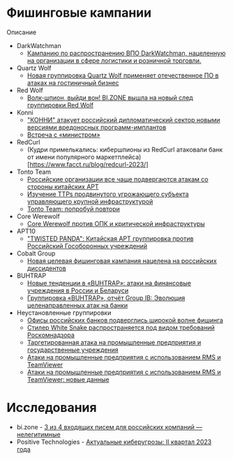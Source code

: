 # Фишинговые кампании
Описание
- DarkWatchman
  * [Кампанию по распространению ВПО DarkWatchman, нацеленную на организации в сфере логистики и розничной торговли.](https://t.me/bizone_channel/917)
- Quartz Wolf
  * [Новая группировка Quartz Wolf применяет отечественное ПО в атаках на гостиничный бизнес
](https://bi.zone/expertise/blog/novaya-gruppirovka-quartz-wolf-primenyaet-otechestvennoe-po-v-atakakh-na-gostinichnyy-biznes/?utm_source=telegram&utm_medium=messenger&utm_campaign=novaya-gruppirovka-quartz-wolf-primenyaet-otechestvennoe-po-v-atakakh-na-gostinichnyy-biznes&utm_content=19.07.2023&utm_term=bi.zone)
- Red Wolf
  * [Волк-шпион, выйди вон! BI.ZONE вышла на новый след группировки Red Wolf
](https://habr.com/ru/companies/bizone/articles/743908/)
- Konni
  * ["КОННИ" атакует российский дипломатический сектор новыми версиями вредоносных программ-имплантов](https://github.com/Jarenierinili/Task/blob/main/Konni_targeting_Russian_diplomatic_sector.pdf)
  * [Встреча с «министром»](https://www.fortinet.com/blog/threat-research/konni-rat-phishing-email-deploying-malware)
- RedCurl
  * (Кудри примелькались: кибершпионы из RedCurl атаковали банк от имени популярного маркетплейса)[https://www.facct.ru/blog/redcurl-2023/]
- Tonto Team
  * [Российские организации все чаще подвергаются атакам со стороны китайских APT](https://www.sentinelone.com/labs/targets-of-interest-russian-organizations-increasingly-under-attack-by-chinese-apts/)
  * [Изучение TTPs продвинутого угрожающего субъекта управляющего крупной инфраструктурой](https://vb2020.vblocalhost.com/uploads/VB2020-06.pdf)
  * [Tonto Team: попробуй повтори](https://www.facct.ru/blog/tonto-team/)
- Core Werewolf
  * [Core Werewolf против ОПК и критической инфраструктуры](https://bi.zone/expertise/blog/core-werewolf-protiv-opk-i-kriticheskoy-infrastruktury/?utm_source=telegram&utm_medium=messenger&utm_campaign=core-werewolf-protiv-opk-i-kriticheskoy-infrastruktury&utm_content=08.06.2023&utm_term=bi.zone)
- APT10
  * ["TWISTED PANDA": Китайская APT группировка против Российский Гособоронных учреждений](https://research.checkpoint.com/2022/twisted-panda-chinese-apt-espionage-operation-against-russians-state-owned-defense-institutes/)
- Cobalt Group
  * [Новая целевая фишинговая кампания нацелена на российских диссидентов](https://github.com/Jarenierinili/Task/blob/main/Malwarebytes_spear-phishing-targets-Russian-dissidents(03-29-2022).pdf)
- BUHTRAP
  * [Новые тенденции в «BUHTRAP»: атаки на финансовые учреждения в России и Беларуси](https://mp.weixin.qq.com/s/Y1aHEwU0NDwG-qfvtciU4w)
  * [Группировка «BUHTRAP», отчёт Group IB: Эволюция целенаправленных атак на банки](https://go.group-ib.com/hubfs/report/group-ib-buhtrap-threat-research-2016-en.pdf)
- Неустановленные группировки
  * [Офисы российских банков подверглись широкой волне фишинга](https://github.com/Jarenierinili/Task/blob/main/RSA_Russian-Bank-Offices-Phishing-Wave(08-18-2017).pdf)
  * [Стилер White Snake распространяется под видом требований Роскомнадзора](https://bi.zone/expertise/blog/stiler-white-snake-rasprostranyaetsya-pod-vidom-trebovaniy-roskomnadzora/?utm_source=telegram&utm_medium=messenger&utm_campaign=stiler-white-snake-rasprostranyaetsya-pod-vidom-trebovaniy-roskomnadzora&utm_content=01.08.2023&utm_term=bi.zone)
  * [Таргетированная атака на промышленные предприятия и государственные учреждения](https://ics-cert.kaspersky.ru/publications/reports/2022/08/08/targeted-attack-on-industrial-enterprises-and-public-institutions/)
  * [Атаки на промышленные предприятия с использованием RMS и TeamViewer](https://ics-cert.kaspersky.ru/publications/reports/2018/08/01/attacks-on-industrial-enterprises-using-rms-and-teamviewer/)
  * [Атаки на промышленные предприятия с использованием RMS и TeamViewer: новые данные](https://ics-cert.kaspersky.ru/publications/reports/2020/11/05/attacks-on-industrial-enterprises-using-rms-and-teamviewer-new-data/)
# Исследования

* bi.zone - [3 из 4 входящих писем для российских компаний — нелегитимные](https://bi.zone/news/3-iz-4-vkhodyashchikh-pisem-dlya-rossiyskikh-kompaniy-nelegitimnye/?utm_source=telegram&utm_medium=messenger&utm_campaign=3-iz-4-vkhodyashchikh-pisem-dlya-rossiyskikh-kompaniy-nelegitimnye&utm_content=25.07.2023&utm_term=bi.zone)
* Positive Technologies - [Актуальные киберугрозы: II квартал 2023 года](https://www.ptsecurity.com/ru-ru/research/analytics/cybersecurity-threatscape-2023-q2/)
